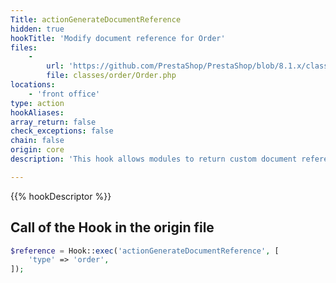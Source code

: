 ```yaml
---
Title: actionGenerateDocumentReference
hidden: true
hookTitle: 'Modify document reference for Order'
files:
    -
        url: 'https://github.com/PrestaShop/PrestaShop/blob/8.1.x/classes/order/Order.php'
        file: classes/order/Order.php
locations:
    - 'front office'
type: action
hookAliases: 
array_return: false
check_exceptions: false
chain: false
origin: core
description: 'This hook allows modules to return custom document references for order'

---
```


{{% hookDescriptor %}}

## Call of the Hook in the origin file

```php
$reference = Hook::exec('actionGenerateDocumentReference', [
    'type' => 'order',
]);
```
